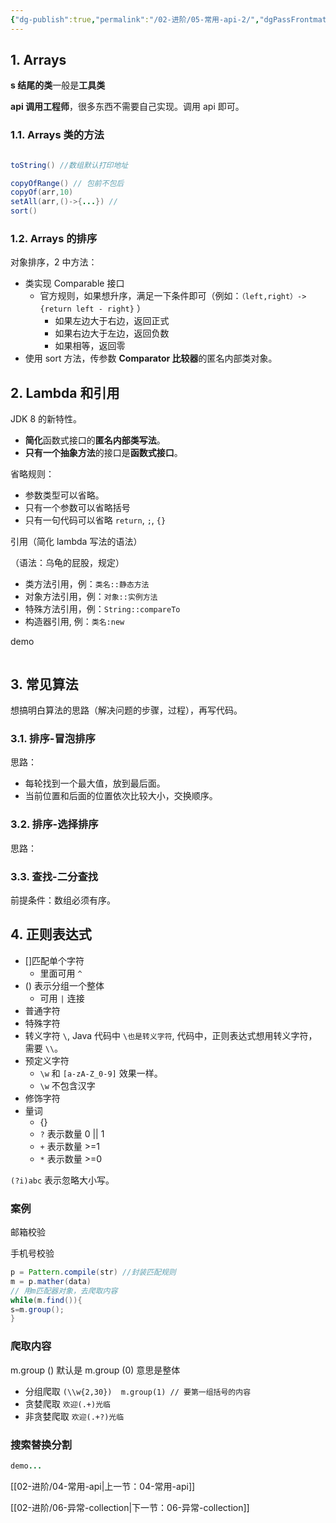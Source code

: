 ```yaml
---
{"dg-publish":true,"permalink":"/02-进阶/05-常用-api-2/","dgPassFrontmatter":true}
---
```



## 1. Arrays

**s 结尾的类**一般是**工具类**

**api 调用工程师**，很多东西不需要自己实现。调用 api 即可。

### 1.1. Arrays 类的方法

```java

toString() //数组默认打印地址

copyOfRange() // 包前不包后
copyOf(arr,10)
setAll(arr,()->{...}) // 
sort()
```

### 1.2. Arrays 的排序

对象排序，2 中方法：
- 类实现 Comparable 接口
	- 官方规则，如果想升序，满足一下条件即可（例如：`（left,right）-> {return left - right}` ）
		- 如果左边大于右边，返回正式
		- 如果右边大于左边，返回负数
		- 如果相等，返回零
- 使用 sort 方法，传参数 **Comparator 比较器**的匿名内部类对象。


## 2. Lambda 和引用

JDK 8 的新特性。

- **简化**函数式接口的**匿名内部类写法**。
- **只有一个抽象方法**的接口是**函数式接口**。

省略规则：
- 参数类型可以省略。
- 只有一个参数可以省略括号
- 只有一句代码可以省略 `return`, `;`, `{}` 

引用（简化 lambda 写法的语法）

（语法：乌龟的屁股，规定）

- 类方法引用，例：`类名::静态方法`
- 对象方法引用，例：`对象::实例方法`
- 特殊方法引用，例：`String::compareTo`
- 构造器引用, 例：`类名:new`

demo

```java

```

## 3. 常见算法

想搞明白算法的思路（解决问题的步骤，过程），再写代码。

### 3.1. 排序-冒泡排序

思路：
- 每轮找到一个最大值，放到最后面。
- 当前位置和后面的位置依次比较大小，交换顺序。

### 3.2. 排序-选择排序

思路：

### 3.3. 查找-二分查找

前提条件：数组必须有序。

## 4. 正则表达式

- []匹配单个字符
	- 里面可用 `^`
- () 表示分组一个整体
	- 可用 `|` 连接
- 普通字符
- 特殊字符
- 转义字符 `\`, Java 代码中 `\也是转义字符`, 代码中，正则表达式想用转义字符，需要 `\\`。
- 预定义字符
	- `\w` 和 `[a-zA-Z_0-9]` 效果一样。
	- `\w` 不包含汉字
- 修饰字符
- 量词
	- {}
	- `?` 表示数量 0 || 1
	- `+` 表示数量 >=1
	- `*` 表示数量 >=0

`(?i)abc` 表示忽略大小写。


### 案例

邮箱校验

手机号校验


```java
p = Pattern.compile(str) //封装匹配规则
m = p.mather(data) 
// 用m匹配器对象，去爬取内容
while(m.find()){
s=m.group();
}
```

### 爬取内容

m.group () 默认是 m.group (0) 意思是整体

- 分组爬取 `(\\w{2,30})  m.group(1) // 要第一组括号的内容`
- 贪婪爬取 `欢迎(.+)光临`
- 非贪婪爬取 `欢迎(.+?)光临`

### 搜索替换分割

```java
demo...
```

[[02-进阶/04-常用-api\|上一节：04-常用-api]]

[[02-进阶/06-异常-collection\|下一节：06-异常-collection]]
